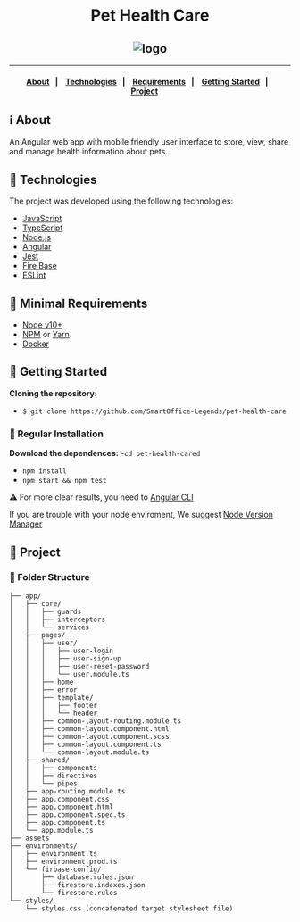 <h1 align="center"> 
Pet Health Care
</h1>
<h2 align="center">
  <img alt="logo" src="https://angular.io/assets/images/logos/angular/logo-nav@2x.png" />
</h2>

---

<h4 align="center">
  <a href="#information_source-about">About</a>&nbsp;&nbsp;&nbsp;|&nbsp;&nbsp;&nbsp;
  <a href="#rocket-technologies">Technologies</a>&nbsp;&nbsp;&nbsp;|&nbsp;&nbsp;&nbsp;
  <a href="#seedling-minimal-requirements">Requirements</a>&nbsp;&nbsp;&nbsp;|&nbsp;&nbsp;&nbsp;
  <a href="#beginner-getting-started">Getting Started</a>&nbsp;&nbsp;&nbsp;|&nbsp;&nbsp;&nbsp;
    <a href="#beginner-getting-started">Project</a>&nbsp;&nbsp;&nbsp;&nbsp;&nbsp;&nbsp;
</h4>

## :information_source: About
An Angular web app with mobile friendly user interface to store, view, share and manage health information about pets.


## :rocket: Technologies

The project was developed using the following technologies:

- [JavaScript](https://www.javascript.com/)
- [TypeScript](https://www.typescriptlang.org/) 
- [Node.js](https://nodejs.org/)
- [Angular](https://angular.io/)
- [Jest](https://jestjs.io/)
- [Fire Base](https://www.mongodb.com/)
- [ESLint](https://eslint.org/)

## :seedling: Minimal Requirements

- [Node v10+](https://nodejs.org/en/docs/)
- [NPM](https://www.npmjs.com/) or [Yarn](https://classic.yarnpkg.com/en/docs/).
- [Docker](https://www.docker.com/)

## :beginner: Getting Started

<b>Cloning the repository:</b>

- `$ git clone https://github.com/SmartOffice-Legends/pet-health-care`

### :link: Regular Installation

<b>Download the dependences:</b>
-`cd pet-health-cared`
- `npm install`
- `npm start && npm test`

:warning: For more clear results, you need to [Angular CLI](https://angular.io/)

If you are trouble with your node enviroment, We suggest [Node Version Manager](https://github.com/nvm-sh/nvm)


## :paperclip: Project

### :open_file_folder: Folder Structure

    ├── app/
    │   ├── core/
    │   │   ├── guards
    │   │   ├── interceptors
    │   │   └── services
    │   ├── pages/
    │   │   ├── user/
    │   │   │   ├── user-login
    │   │   │   ├── user-sign-up
    │   │   │   ├── user-reset-password
    │   │   │   └── user.module.ts
    │   │   ├── home
    │   │   ├── error
    │   │   ├── template/
    │   │   │   ├── footer
    │   │   │   └── header
    │   │   ├── common-layout-routing.module.ts
    │   │   ├── common-layout.component.html
    │   │   ├── common-layout.component.scss
    │   │   ├── common-layout.component.ts
    │   │   └── common-layout.module.ts
    │   ├── shared/
    │   │   ├── components
    │   │   ├── directives
    │   │   └── pipes
    │   ├── app-routing.module.ts
    │   ├── app.component.css
    │   ├── app.component.html
    │   ├── app.component.spec.ts
    │   ├── app.component.ts
    │   └── app.module.ts
    ├── assets
    ├── environments/
    │   ├── environment.ts
    │   ├── environment.prod.ts
    │   └── firbase-config/
    │       ├── database.rules.json
    │       ├── firestore.indexes.json
    │       └── firestore.rules
    └── styles/
        └── styles.css (concatenated target stylesheet file)
